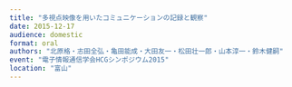 ```yaml
---
title: "多視点映像を用いたコミュニケーションの記録と観察"
date: 2015-12-17
audience: domestic
format: oral
authors: "北原格・志田全弘・亀田能成・大田友一・松田壮一郎・山本淳一・鈴木健嗣"
event: "電子情報通信学会HCGシンポジウム2015"
location: "富山"
---
```

